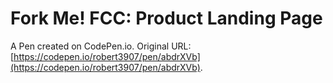 # Fork Me! FCC: Product Landing Page

A Pen created on CodePen.io. Original URL: [https://codepen.io/robert3907/pen/abdrXVb](https://codepen.io/robert3907/pen/abdrXVb).


